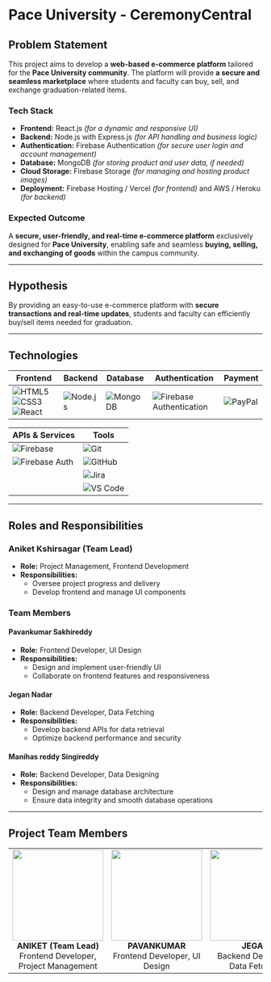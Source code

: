 # Pace University - CeremonyCentral 

## Problem Statement  

This project aims to develop a **web-based e-commerce platform** tailored for the **Pace University community**. The platform will provide **a secure and seamless marketplace** where students and faculty can buy, sell, and exchange graduation-related items.  

### Tech Stack  
- **Frontend:** React.js *(for a dynamic and responsive UI)*  
- **Backend:** Node.js with Express.js *(for API handling and business logic)*  
- **Authentication:** Firebase Authentication *(for secure user login and account management)*  
- **Database:** MongoDB *(for storing product and user data, if needed)*  
- **Cloud Storage:** Firebase Storage *(for managing and hosting product images)*  
- **Deployment:** Firebase Hosting / Vercel *(for frontend)* and AWS / Heroku *(for backend)*  

### Expected Outcome  
A **secure, user-friendly, and real-time e-commerce platform** exclusively designed for **Pace University**, enabling safe and seamless **buying, selling, and exchanging of goods** within the campus community. 

---

## Hypothesis  
By providing an easy-to-use e-commerce platform with **secure transactions and real-time updates**, students and faculty can efficiently buy/sell items needed for graduation.


---

## Technologies  

| **Frontend** | **Backend** | **Database** | **Authentication** | **Payment** |
|-------------|------------|-------------|--------------------|-------------|
| ![HTML5](https://img.shields.io/badge/HTML5-E34F26?style=for-the-badge&logo=html5) ![CSS3](https://img.shields.io/badge/CSS3-1572B6?style=for-the-badge&logo=css3) ![React](https://img.shields.io/badge/React-20232A?style=for-the-badge&logo=react) | ![Node.js](https://img.shields.io/badge/Node.js-43853D?style=for-the-badge&logo=node.js) | ![MongoDB](https://img.shields.io/badge/MongoDB-47A248?style=for-the-badge&logo=mongodb) | ![Firebase Authentication](https://img.shields.io/badge/Firebase%20Auth-FFCA28?style=for-the-badge&logo=firebase) | ![PayPal](https://img.shields.io/badge/PayPal-00457C?style=for-the-badge&logo=paypal) |

| **APIs & Services** | **Tools** |  
|--------------------|-----------|  
| ![Firebase](https://img.shields.io/badge/Firebase-FFCA28?style=for-the-badge&logo=firebase) | ![Git](https://img.shields.io/badge/Git-F05032?style=for-the-badge&logo=git) |  
| ![Firebase Auth](https://img.shields.io/badge/Firebase%20Auth-FFCA28?style=for-the-badge&logo=firebase) | ![GitHub](https://img.shields.io/badge/GitHub-181717?style=for-the-badge&logo=github) |  
|  | ![Jira](https://img.shields.io/badge/Jira-0052CC?style=for-the-badge&logo=jira) |  
|  | ![VS Code](https://img.shields.io/badge/VS%20Code-007ACC?style=for-the-badge&logo=visual-studio-code) |  

---

## Roles and Responsibilities  

### **Aniket Kshirsagar (Team Lead)**  
- **Role:** Project Management, Frontend Development  
- **Responsibilities:**  
  - Oversee project progress and delivery  
  - Develop frontend and manage UI components  

### **Team Members**  

#### **Pavankumar Sakhireddy**  
- **Role:** Frontend Developer, UI Design  
- **Responsibilities:**  
  - Design and implement user-friendly UI  
  - Collaborate on frontend features and responsiveness  

#### **Jegan Nadar**  
- **Role:** Backend Developer, Data Fetching  
- **Responsibilities:**  
  - Develop backend APIs for data retrieval  
  - Optimize backend performance and security  

#### **Manihas reddy Singireddy**  
- **Role:** Backend Developer, Data Designing  
- **Responsibilities:**  
  - Design and manage database architecture  
  - Ensure data integrity and smooth database operations  


---

## Project Team Members  

<table>
  <tr align="center">
    <td>
      <img src="https://github.com/user-attachments/assets/a4299646-dd49-46c7-abda-1f337610b181?size=250" width="180" height="180" /><br>
      <b>ANIKET (Team Lead)</b><br>
      Frontend Developer, Project Management
    </td>
    <td>
      <img src="https://github.com/user-attachments/assets/bbf1bc1a-dbad-44bf-9d34-8fee214e16ac?size=250" width="180" height="180" /><br>
      <b>PAVANKUMAR</b><br>
      Frontend Developer, UI Design
    </td>
    <td>
      <img src="https://github.com/user-attachments/assets/230240a3-46d3-4145-adca-d7b4e97740aa?size=250" width="180" height="180" /><br>
      <b>JEGAN</b><br>
      Backend Developer, Data Fetching
    </td>
    <td>
      <img src="https://github.com/user-attachments/assets/31ad4a56-b76f-4155-b1e4-d41f0df730ce?size=250" width="180" height="180" /><br>
      <b>MANIHAS</b><br>
      Backend Developer, Data Designing
    </td>
  </tr>
</table>
